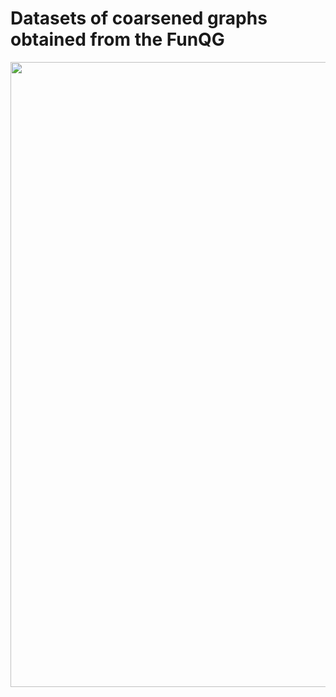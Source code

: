 # Datasets of coarsened graphs obtained from the FunQG

<p align="center">
   <img  src=https://github.com/hhaji/funqm/blob/main/data/funqg-mol.png?raw=true width="1000"/>
</p>
